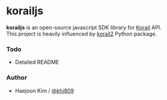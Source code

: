 # korailjs

**korailjs** is an open-source javascript SDK library for [Korail](http://www.letskorail.com) API.  
This project is heavily influenced by [korail2](https://github.com/carpedm20/korail2) Python package.

### Todo

- Detailed README

### Author

- Haejoon Kim / [@khj809](https://github.com/khj809)
